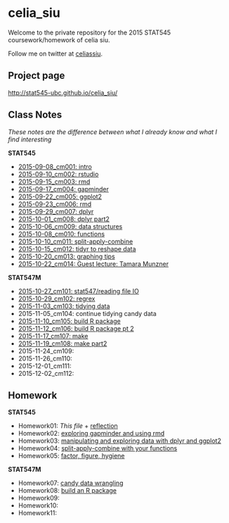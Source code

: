 # celia_siu
Welcome to the private repository for the 2015 STAT545 coursework/homework of celia siu.

Follow me on twitter at [celiassiu](https://twitter.com/celiassiu).

## Project page
http://stat545-ubc.github.io/celia_siu/

## Class Notes
_These notes are the difference between what I already know and what I find interesting_

**STAT545**

- [2015-09-08_cm001: intro](classnotes/2015-09-08-cm001-intro.md)
- [2015-09-10_cm002: rstudio](classnotes/2015-09-10-cm002-rstudio.md)
- [2015-09-15_cm003: rmd](classnotes/2015-09-15-cm003-rmd.md)
- [2015-09-17_cm004: gapminder](classnotes/2015-09-17-cm004-gapminder.md)
- [2015-09-22_cm005: ggplot2](classnotes/2015-09-22-cm005-ggplot2.md)
- [2015-09-23_cm006: rmd](classnotes/2015-09-24-cm006-rmd.md)
- [2015-09-29_cm007: dplyr](classnotes/2015-09-29-cm007-dplyr.md)
- [2015-10-01_cm008: dplyr part2](classnotes/2015-10-01-cm008-dplyr-p2.md)
- [2015-10-06_cm009: data structures](classnotes/2015-10-06-cm009-data-structures.md)
- [2015-10-08_cm010: functions](classnotes/2015-10-08-cm010-functions.md)
- [2015-10-10_cm011: split-apply-combine](classnotes/2015-10-13-cm011-split-apply-combine.md)
- [2015-10-15_cm012: tidyr to reshape data](classnotes/2015-10-15-cm012-tidy-and-reshape-data.md)
- [2015-10-20_cm013: graphing tips](classnotes/2015-10-20-cm013-graphing-tips.md)
- [2015-10-22_cm014: Guest lecture: Tamara Munzner](classnotes/2015-10-22-cm014-tamara.md)

**STAT547M**

- [2015-10-27_cm101: stat547/reading file IO](classnotes/2015-10-27-cm101-stat547.Rmd)
- [2015-10-29_cm102: regrex](classnotes/2015-10-29-cm102-regrex.md)
- [2015-11-03_cm103: tidying data](2015-11-03-cm103-tidying-data.Rmd)
- 2015-11-05_cm104: continue tidying candy data
- [2015-11-10_cm105: build R package](classnotes/2015-11-10-cm105-Rpackage.Rmd)
- [2015-11-12_cm106: build R package pt 2](classnotes/2015-11-12-cm106-rpkg2.md)
- [2015-11-17_cm107: make](classnotes/2015-11-17-cm107-make.md)
- [2015-11-19_cm108: make part2](classnotes/2015-11-19-cm108-make2.md)
- 2015-11-24_cm109:
- 2015-11-26_cm110:
- 2015-12-01_cm111:
- 2015-12-02_cm112:

## Homework
**STAT545**

- Homework01: *This file* + [reflection](homework/hw01-reflection.md)
- Homework02: [exploring gapminder and using rmd](homework/hw02-gapminder-rmd.md)
- Homework03: [manipulating and exploring data with dplyr and ggplot2](homework/hw03-dplyr.md)
- Homework04: [split-apply-combine with your functions](homework/hw04-function.md)
- Homework05: [factor, figure, hygiene](homework/hw05-hygiene.md)

**STAT547M**

- Homework07: [candy data wrangling](homework/hw07-candy.md)
- Homework08: [build an R package](homework/hw08-rpkg.md)
- Homework09:
- Homework10:
- Homework11:
